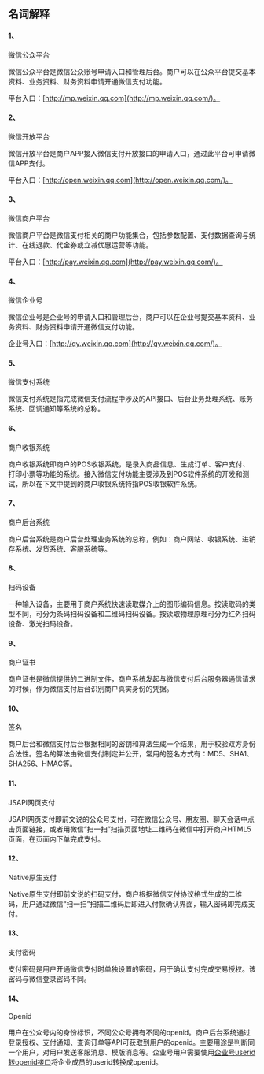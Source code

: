 ## 名词解释

#### 1、

微信公众平台

微信公众平台是微信公众账号申请入口和管理后台。商户可以在公众平台提交基本资料、业务资料、财务资料申请开通微信支付功能。

平台入口：[http://mp.weixin.qq.com](http://mp.weixin.qq.com/)。

#### 2、

微信开放平台

微信开放平台是商户APP接入微信支付开放接口的申请入口，通过此平台可申请微信APP支付。

平台入口：[http://open.weixin.qq.com](http://open.weixin.qq.com/)。

#### 3、

微信商户平台

微信商户平台是微信支付相关的商户功能集合，包括参数配置、支付数据查询与统计、在线退款、代金券或立减优惠运营等功能。

平台入口：[http://pay.weixin.qq.com](http://pay.weixin.qq.com/)。

#### 4、

微信企业号

微信企业号是企业号的申请入口和管理后台，商户可以在企业号提交基本资料、业务资料、财务资料申请开通微信支付功能。

企业号入口：[http://qy.weixin.qq.com](http://qy.weixin.qq.com/)。

#### 5、

微信支付系统

微信支付系统是指完成微信支付流程中涉及的API接口、后台业务处理系统、账务系统、回调通知等系统的总称。

#### 6、

商户收银系统

商户收银系统即商户的POS收银系统，是录入商品信息、生成订单、客户支付、打印小票等功能的系统。接入微信支付功能主要涉及到POS软件系统的开发和测试，所以在下文中提到的商户收银系统特指POS收银软件系统。

#### 7、

商户后台系统

商户后台系统是商户后台处理业务系统的总称，例如：商户网站、收银系统、进销存系统、发货系统、客服系统等。

#### 8、

扫码设备

一种输入设备，主要用于商户系统快速读取媒介上的图形编码信息。按读取码的类型不同，可分为条码扫码设备和二维码扫码设备。按读取物理原理可分为红外扫码设备、激光扫码设备。

#### 9、

商户证书

商户证书是微信提供的二进制文件，商户系统发起与微信支付后台服务器通信请求的时候，作为微信支付后台识别商户真实身份的凭据。

#### 10、

签名

商户后台和微信支付后台根据相同的密钥和算法生成一个结果，用于校验双方身份合法性。签名的算法由微信支付制定并公开，常用的签名方式有：MD5、SHA1、SHA256、HMAC等。

#### 11、

JSAPI网页支付

JSAPI网页支付即前文说的公众号支付，可在微信公众号、朋友圈、聊天会话中点击页面链接，或者用微信“扫一扫”扫描页面地址二维码在微信中打开商户HTML5页面，在页面内下单完成支付。

#### 12、

Native原生支付

Native原生支付即前文说的扫码支付，商户根据微信支付协议格式生成的二维码，用户通过微信“扫一扫”扫描二维码后即进入付款确认界面，输入密码即完成支付。

#### 13、

支付密码

支付密码是用户开通微信支付时单独设置的密码，用于确认支付完成交易授权。该密码与微信登录密码不同。

#### 14、

Openid

用户在公众号内的身份标识，不同公众号拥有不同的openid。商户后台系统通过登录授权、支付通知、查询订单等API可获取到用户的openid。主要用途是判断同一个用户，对用户发送客服消息、模版消息等。企业号用户需要使用[企业号userid转openid接口](http://qydev.weixin.qq.com/wiki/index.php?title=Userid与openid互换接口)将企业成员的userid转换成openid。